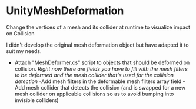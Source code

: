 # UnityMeshDeformation
Change the vertices of a mesh and its collider at runtime to visualize impact on Collision

I didn't develop the original mesh deformation object but have adapted it to suit my needs.

- Attach "MeshDeformer.cs" script to objects that should be deformed on collision.
  *Right now there are fields you have to fill with the mesh filters to be deformed and the mesh collider that's used for the collision detection*
-Add mesh filters in the deformable mesh filters array field
-Add mesh collider that detects the collision (and is swapped for a new mesh collider on applicable collisions so as to avoid bumping into invisible colliders)
